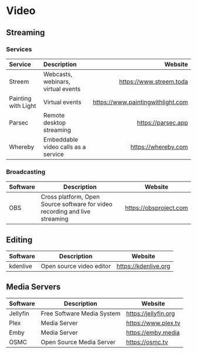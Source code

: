 # Video

## Streaming

### Services

| Service              | Description                         | Website                           |
| :------------------- | :---------------------------------- | --------------------------------: |
| Streem               | Webcasts, webinars, virtual events  | https://www.streem.toda           |
| Painting with  Light | Virtual events                      | https://www.paintingwithlight.com |
| Parsec               | Remote desktop streaming            | https://parsec.app                |
| Whereby              | Embeddable video calls as a service | https://whereby.com               |

### Broadcasting

| Software | Description                                                                 | Website                |
| -------- | --------------------------------------------------------------------------- | ---------------------- |
| OBS      | Cross platform, Open Source software for video recording and live streaming | https://obsproject.com |

## Editing

| Software  | Description              | Website              |
| --------- | ------------------------ | -------------------- |
| kdenlive  | Open source video editor | https://kdenlive.org |

## Media Servers

| Software  | Description                | Website              |
| --------- | -------------------------- | -------------------- |
| Jellyfin  | Free Software Media System | https://jellyfin.org |
| Plex      | Media Server               | https://www.plex.tv  |
| Emby      | Media Server               | https://emby.media   |
| OSMC      | Open Source Media Server   | https://osmc.tv      |